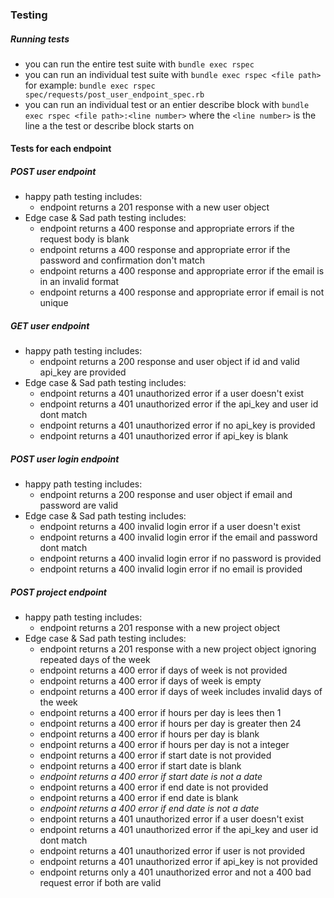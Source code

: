 ### Testing
##### Running tests
- you can run the entire test suite with `bundle exec rspec`
- you can run an individual test suite with `bundle exec rspec <file path>` for example: `bundle exec rspec spec/requests/post_user_endpoint_spec.rb`
- you can run an individual test or an entier describe block with `bundle exec rspec <file path>:<line number>` where the `<line number>` is the line a the test or describe block starts on


#### Tests for each endpoint
##### POST user endpoint
- happy path testing includes:
  - endpoint returns a 201 response with a new user object
- Edge case & Sad path testing includes:
  - endpoint returns a 400 response and appropriate errors if the request body is blank
  - endpoint returns a 400 response and appropriate error if the password and confirmation don't match
  - endpoint returns a 400 response and appropriate error if the email is in an invalid format
  - endpoint returns a 400 response and appropriate error if email is not unique


##### GET user endpoint
- happy path testing includes:
  - endpoint returns a 200 response and user object if id and valid api_key are provided
- Edge case & Sad path testing includes:
  - endpoint returns a 401 unauthorized error if a user doesn't exist
  - endpoint returns a 401 unauthorized error if the api_key and user id dont match
  - endpoint returns a 401 unauthorized error if no api_key is provided
  - endpoint returns a 401 unauthorized error if api_key is blank


##### POST user login endpoint
- happy path testing includes:
  - endpoint returns a 200 response and user object if email and password are valid
- Edge case & Sad path testing includes:
  - endpoint returns a 400 invalid login error if a user doesn't exist
  - endpoint returns a 400 invalid login error if the email and password dont match
  - endpoint returns a 400 invalid login error if no password is provided
  - endpoint returns a 400 invalid login error if no email is provided

##### POST project endpoint
- happy path testing includes:
  - endpoint returns a 201 response with a new project object
- Edge case & Sad path testing includes:
  - endpoint returns a 201 response with a new project object ignoring repeated days of the week
  - endpoint returns a 400 error if days of week is not provided
  - endpoint returns a 400 error if days of week is empty
  - endpoint returns a 400 error if days of week includes invalid days of the week
  - endpoint returns a 400 error if hours per day is lees then 1
  - endpoint returns a 400 error if hours per day is greater then 24
  - endpoint returns a 400 error if hours per day is blank
  - endpoint returns a 400 error if hours per day is not a integer
  - endpoint returns a 400 error if start date is not provided
  - endpoint returns a 400 error if start date is blank
  - *endpoint returns a 400 error if start date is not a date*
  - endpoint returns a 400 error if end date is not provided
  - endpoint returns a 400 error if end date is blank
  - *endpoint returns a 400 error if end date is not a date*
  - endpoint returns a 401 unauthorized error if a user doesn't exist
  - endpoint returns a 401 unauthorized error if the api_key and user id dont match
  - endpoint returns a 401 unauthorized error if user is not provided
  - endpoint returns a 401 unauthorized error if api_key is not provided
  - endpoint returns only a 401 unauthorized error and not a 400 bad request error if both are valid
